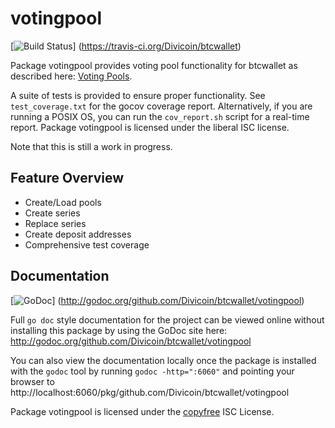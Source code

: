 votingpool
========

[![Build Status](https://travis-ci.org/Divicoin/btcwallet.png?branch=master)]
(https://travis-ci.org/Divicoin/btcwallet)

Package votingpool provides voting pool functionality for btcwallet as
described here:
[Voting Pools](http://opentransactions.org/wiki/index.php?title=Category:Voting_Pools).

A suite of tests is provided to ensure proper functionality.  See
`test_coverage.txt` for the gocov coverage report.  Alternatively, if you are
running a POSIX OS, you can run the `cov_report.sh` script for a real-time
report.  Package votingpool is licensed under the liberal ISC license.

Note that this is still a work in progress.

## Feature Overview

- Create/Load pools
- Create series
- Replace series
- Create deposit addresses
- Comprehensive test coverage

## Documentation

[![GoDoc](https://godoc.org/github.com/Divicoin/btcwallet/votingpool?status.png)]
(http://godoc.org/github.com/Divicoin/btcwallet/votingpool)

Full `go doc` style documentation for the project can be viewed online without
installing this package by using the GoDoc site here:
http://godoc.org/github.com/Divicoin/btcwallet/votingpool

You can also view the documentation locally once the package is installed with
the `godoc` tool by running `godoc -http=":6060"` and pointing your browser to
http://localhost:6060/pkg/github.com/Divicoin/btcwallet/votingpool

Package votingpool is licensed under the [copyfree](http://copyfree.org) ISC
License.
